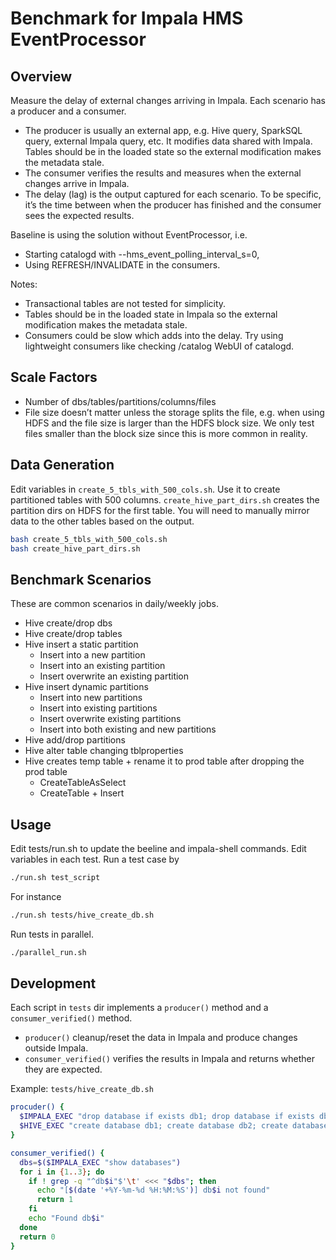 # Benchmark for Impala HMS EventProcessor
## Overview
Measure the delay of external changes arriving in Impala. Each scenario has a producer and a consumer.
* The producer is usually an external app, e.g. Hive query, SparkSQL query, external Impala query, etc. It modifies data shared with Impala. Tables should be in the loaded state so the external modification makes the metadata stale.
* The consumer verifies the results and measures when the external changes arrive in Impala.
* The delay (lag) is the output captured for each scenario. To be specific, it’s the time between when the producer has finished and the consumer sees the expected results.

Baseline is using the solution without EventProcessor, i.e.
* Starting catalogd with --hms_event_polling_interval_s=0,
* Using REFRESH/INVALIDATE in the consumers.

Notes:
* Transactional tables are not tested for simplicity.
* Tables should be in the loaded state in Impala so the external modification makes the metadata stale.
* Consumers could be slow which adds into the delay. Try using lightweight consumers like checking /catalog WebUI of catalogd.

## Scale Factors
* Number of dbs/tables/partitions/columns/files
* File size doesn’t matter unless the storage splits the file, e.g. when using HDFS and the file size is larger than the HDFS block size. We only test files smaller than the block size since this is more common in reality.

## Data Generation
Edit variables in `create_5_tbls_with_500_cols.sh`. Use it to create partitioned tables with 500 columns.
`create_hive_part_dirs.sh` creates the partition dirs on HDFS for the first table. You will need
to manually mirror data to the other tables based on the output.
```bash
bash create_5_tbls_with_500_cols.sh
bash create_hive_part_dirs.sh
```

## Benchmark Scenarios
These are common scenarios in daily/weekly jobs.
* Hive create/drop dbs
* Hive create/drop tables
* Hive insert a static partition
  * Insert into a new partition
  * Insert into an existing partition
  * Insert overwrite an existing partition
* Hive insert dynamic partitions
  * Insert into new partitions
  * Insert into existing partitions
  * Insert overwrite existing partitions
  * Insert into both existing and new partitions
* Hive add/drop partitions
* Hive alter table changing tblproperties
* Hive creates temp table + rename it to prod table after dropping the prod table
  * CreateTableAsSelect
  * CreateTable + Insert

## Usage

Edit tests/run.sh to update the beeline and impala-shell commands. Edit variables in each test.
Run a test case by
```bash
./run.sh test_script
```
For instance
```bash
./run.sh tests/hive_create_db.sh
```
Run tests in parallel.
```bash
./parallel_run.sh
```

## Development
Each script in `tests` dir implements a `producer()` method and a `consumer_verified()` method.
* `producer()` cleanup/reset the data in Impala and produce changes outside Impala.
* `consumer_verified()` verifies the results in Impala and returns whether they are expected.

Example: `tests/hive_create_db.sh`
```bash
procuder() {
  $IMPALA_EXEC "drop database if exists db1; drop database if exists db2; drop database if exists db3"
  $HIVE_EXEC "create database db1; create database db2; create database db3"
}

consumer_verified() {
  dbs=$($IMPALA_EXEC "show databases")
  for i in {1..3}; do
    if ! grep -q "^db$i"$'\t' <<< "$dbs"; then
      echo "[$(date '+%Y-%m-%d %H:%M:%S')] db$i not found"
      return 1
    fi  
    echo "Found db$i"
  done
  return 0
}
```